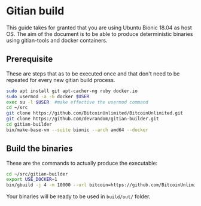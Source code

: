 Gitian build
============

This guide takes for granted that you are using Ubuntu Bionic 18.04 as host OS. The aim of the document is to be able to produce deterministic binaries using gitian-tools and docker containers.


Prerequisite
-------------

These are steps that as to be executed once and that don't need to be repeated for every new gitian build process.

```bash
sudo apt install git apt-cacher-ng ruby docker.io
sudo usermod -a -G docker $USER
exec su -l $USER  #make effective the usermod command
cd ~/src
git clone https://github.com/BitcoinUnlimited/BitcoinUnlimited.git
git clone https://github.com/devrandom/gitian-builder.git
cd gitian-builder
bin/make-base-vm --suite bionic --arch amd64 --docker
```

Build the binaries
------------------

These are the commands to actually produce the executable:

```bash
cd ~/src/gitian-builder
export USE_DOCKER=1
bin/gbuild -j 4 -m 10000 --url bitcoin=https://github.com/BitcoinUnlimited/BitcoinUnlimited.git --commit bitcoin=dev ../BitcoinUnlimited/contrib/gitian-descriptors/gitian-linux.yml
```

Your binaries will be ready to be used in `build/out/` folder.

